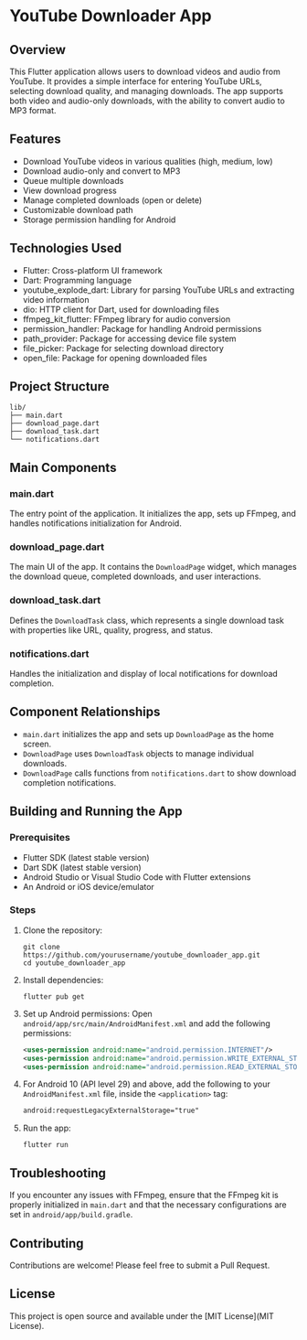 # YouTube Downloader App

## Overview

This Flutter application allows users to download videos and audio from YouTube. It provides a simple interface for entering YouTube URLs, selecting download quality, and managing downloads. The app supports both video and audio-only downloads, with the ability to convert audio to MP3 format.

## Features

- Download YouTube videos in various qualities (high, medium, low)
- Download audio-only and convert to MP3
- Queue multiple downloads
- View download progress
- Manage completed downloads (open or delete)
- Customizable download path
- Storage permission handling for Android

## Technologies Used

- Flutter: Cross-platform UI framework
- Dart: Programming language
- youtube_explode_dart: Library for parsing YouTube URLs and extracting video information
- dio: HTTP client for Dart, used for downloading files
- ffmpeg_kit_flutter: FFmpeg library for audio conversion
- permission_handler: Package for handling Android permissions
- path_provider: Package for accessing device file system
- file_picker: Package for selecting download directory
- open_file: Package for opening downloaded files

## Project Structure

```
lib/
├── main.dart
├── download_page.dart
├── download_task.dart
└── notifications.dart
```

## Main Components

### main.dart

The entry point of the application. It initializes the app, sets up FFmpeg, and handles notifications initialization for Android.

### download_page.dart

The main UI of the app. It contains the `DownloadPage` widget, which manages the download queue, completed downloads, and user interactions.

### download_task.dart

Defines the `DownloadTask` class, which represents a single download task with properties like URL, quality, progress, and status.

### notifications.dart

Handles the initialization and display of local notifications for download completion.

## Component Relationships

- `main.dart` initializes the app and sets up `DownloadPage` as the home screen.
- `DownloadPage` uses `DownloadTask` objects to manage individual downloads.
- `DownloadPage` calls functions from `notifications.dart` to show download completion notifications.

## Building and Running the App

### Prerequisites

- Flutter SDK (latest stable version)
- Dart SDK (latest stable version)
- Android Studio or Visual Studio Code with Flutter extensions
- An Android or iOS device/emulator

### Steps

1. Clone the repository:
   ```
   git clone https://github.com/yourusername/youtube_downloader_app.git
   cd youtube_downloader_app
   ```

2. Install dependencies:
   ```
   flutter pub get
   ```

3. Set up Android permissions:
   Open `android/app/src/main/AndroidManifest.xml` and add the following permissions:
   ```xml
   <uses-permission android:name="android.permission.INTERNET"/>
   <uses-permission android:name="android.permission.WRITE_EXTERNAL_STORAGE"/>
   <uses-permission android:name="android.permission.READ_EXTERNAL_STORAGE"/>
   ```

4. For Android 10 (API level 29) and above, add the following to your `AndroidManifest.xml` file, inside the `<application>` tag:
   ```xml
   android:requestLegacyExternalStorage="true"
   ```

5. Run the app:
   ```
   flutter run
   ```

## Troubleshooting

If you encounter any issues with FFmpeg, ensure that the FFmpeg kit is properly initialized in `main.dart` and that the necessary configurations are set in `android/app/build.gradle`.

## Contributing

Contributions are welcome! Please feel free to submit a Pull Request.

## License

This project is open source and available under the [MIT License](MIT License).